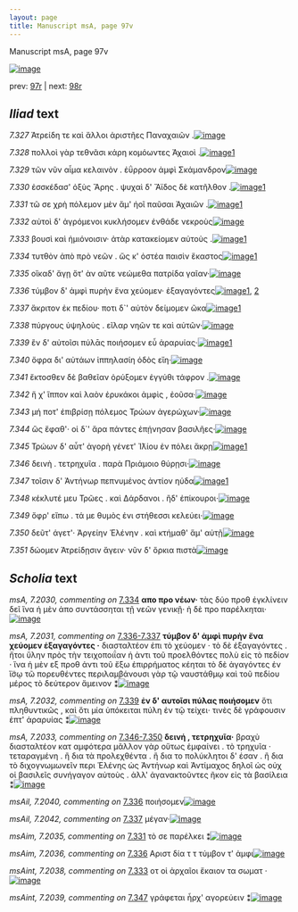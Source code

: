 ```yaml
---
layout: page
title: Manuscript msA, page 97v
---
```


Manuscript msA, page 97v

[![image](http://www.homermultitext.org/iipsrv?OBJ=IIP,1.0&FIF=/project/homer/pyramidal/deepzoom/hmt/vaimg/2017a/VA097VN_0600.tif&WID=100&CVT=JPEG)](http://www.homermultitext.org/ict2/?urn=urn:cite2:hmt:vaimg.2017a:VA097VN_0600)

prev:  [97r](../97r/) | next:  [98r](../98r/)

## *Iliad* text

*7.327* <a id="7.327"/> Ἀτρείδη τε καὶ ἄλλοι ἀριστῆες Παναχαιῶν .[![image](http://www.homermultitext.org/iipsrv?OBJ=IIP,1.0&FIF=/project/homer/pyramidal/deepzoom/hmt/vaimg/2017a/VA097VN_0600.tif&RGN=0.4595,0.2216,0.3784,0.0346&WID=1000&CVT=JPEG)](http://www.homermultitext.org/ict2/?urn=urn:cite2:hmt:vaimg.2017a:VA097VN_0600@0.4595,0.2216,0.3784,0.0346)

*7.328* <a id="7.328"/> πολλοὶ γὰρ τεθνᾶσι κάρη κομόωντες Ἀχαιοὶ .[![image](http://www.homermultitext.org/iipsrv?OBJ=IIP,1.0&FIF=/project/homer/pyramidal/deepzoom/hmt/vaimg/2017a/VA097VN_0600.tif&RGN=0.4474,0.2479,0.3924,0.0323&WID=1000&CVT=JPEG)](http://www.homermultitext.org/ict2/?urn=urn:cite2:hmt:vaimg.2017a:VA097VN_0600@0.4474,0.2479,0.3924,0.0323)[1](#msAim_7.2034)

*7.329* <a id="7.329"/> τῶν νῦν αἷμα κελαινὸν . ἐΰρροον ἀμφὶ Σκάμανδρον[![image](http://www.homermultitext.org/iipsrv?OBJ=IIP,1.0&FIF=/project/homer/pyramidal/deepzoom/hmt/vaimg/2017a/VA097VN_0600.tif&RGN=0.4595,0.2682,0.4244,0.0323&WID=1000&CVT=JPEG)](http://www.homermultitext.org/ict2/?urn=urn:cite2:hmt:vaimg.2017a:VA097VN_0600@0.4595,0.2682,0.4244,0.0323)

*7.330* <a id="7.330"/> ἐσσκέδασ' ὀξὺς Ἄρης . ψυχαὶ δ' Ἄϊδος δὲ κατῆλθον .[![image](http://www.homermultitext.org/iipsrv?OBJ=IIP,1.0&FIF=/project/homer/pyramidal/deepzoom/hmt/vaimg/2017a/VA097VN_0600.tif&RGN=0.4454,0.287,0.4284,0.0293&WID=1000&CVT=JPEG)](http://www.homermultitext.org/ict2/?urn=urn:cite2:hmt:vaimg.2017a:VA097VN_0600@0.4454,0.287,0.4284,0.0293)[1](#msA_7.2028)

*7.331* <a id="7.331"/> τῶ σε χρὴ πόλεμον μὲν ἅμ' ἠοῖ παῦσαι Ἀχαιῶν .[![image](http://www.homermultitext.org/iipsrv?OBJ=IIP,1.0&FIF=/project/homer/pyramidal/deepzoom/hmt/vaimg/2017a/VA097VN_0600.tif&RGN=0.4575,0.3043,0.4144,0.0323&WID=1000&CVT=JPEG)](http://www.homermultitext.org/ict2/?urn=urn:cite2:hmt:vaimg.2017a:VA097VN_0600@0.4575,0.3043,0.4144,0.0323)[1](#msAim_7.2035)

*7.332* <a id="7.332"/> αὐτοὶ δ' ἀγρόμενοι κυκλήσομεν ἐνθάδε νεκροὺς[![image](http://www.homermultitext.org/iipsrv?OBJ=IIP,1.0&FIF=/project/homer/pyramidal/deepzoom/hmt/vaimg/2017a/VA097VN_0600.tif&RGN=0.4635,0.3223,0.4144,0.0323&WID=1000&CVT=JPEG)](http://www.homermultitext.org/ict2/?urn=urn:cite2:hmt:vaimg.2017a:VA097VN_0600@0.4635,0.3223,0.4144,0.0323)

*7.333* <a id="7.333"/> βουσὶ καὶ ἡμιόνοισιν· ἀτὰρ κατακείομεν αὐτοὺς .[![image](http://www.homermultitext.org/iipsrv?OBJ=IIP,1.0&FIF=/project/homer/pyramidal/deepzoom/hmt/vaimg/2017a/VA097VN_0600.tif&RGN=0.4515,0.3426,0.4304,0.0316&WID=1000&CVT=JPEG)](http://www.homermultitext.org/ict2/?urn=urn:cite2:hmt:vaimg.2017a:VA097VN_0600@0.4515,0.3426,0.4304,0.0316)[1](#msAint_7.2038)

*7.334* <a id="7.334"/> τυτθὸν ἀπὸ πρὸ νεῶν . ὥς κ' ὀστέα παισὶν ἕκαστος[![image](http://www.homermultitext.org/iipsrv?OBJ=IIP,1.0&FIF=/project/homer/pyramidal/deepzoom/hmt/vaimg/2017a/VA097VN_0600.tif&RGN=0.4354,0.3629,0.4494,0.0338&WID=1000&CVT=JPEG)](http://www.homermultitext.org/ict2/?urn=urn:cite2:hmt:vaimg.2017a:VA097VN_0600@0.4354,0.3629,0.4494,0.0338)[1](#msA_7.2030)

*7.335* <a id="7.335"/> οἴκαδ' ἄγῃ ὅτ' ὰν αῦτε νεώμεθα πατρίδα γαῖαν·[![image](http://www.homermultitext.org/iipsrv?OBJ=IIP,1.0&FIF=/project/homer/pyramidal/deepzoom/hmt/vaimg/2017a/VA097VN_0600.tif&RGN=0.4334,0.3817,0.4565,0.0323&WID=1000&CVT=JPEG)](http://www.homermultitext.org/ict2/?urn=urn:cite2:hmt:vaimg.2017a:VA097VN_0600@0.4334,0.3817,0.4565,0.0323)

*7.336* <a id="7.336"/> τύμβον δ' ἀμφὶ πυρὴν ἕνα χεύομεν· ἐξαγαγόντες[![image](http://www.homermultitext.org/iipsrv?OBJ=IIP,1.0&FIF=/project/homer/pyramidal/deepzoom/hmt/vaimg/2017a/VA097VN_0600.tif&RGN=0.4635,0.4057,0.4104,0.0316&WID=1000&CVT=JPEG)](http://www.homermultitext.org/ict2/?urn=urn:cite2:hmt:vaimg.2017a:VA097VN_0600@0.4635,0.4057,0.4104,0.0316)[1](#msAil_7.2040), [2](#msAim_7.2036)

*7.337* <a id="7.337"/> ἄκριτον ἐκ πεδίου· ποτι δ`' αὐτὸν δείμομεν ῶκα[![image](http://www.homermultitext.org/iipsrv?OBJ=IIP,1.0&FIF=/project/homer/pyramidal/deepzoom/hmt/vaimg/2017a/VA097VN_0600.tif&RGN=0.4655,0.4237,0.4214,0.0308&WID=1000&CVT=JPEG)](http://www.homermultitext.org/ict2/?urn=urn:cite2:hmt:vaimg.2017a:VA097VN_0600@0.4655,0.4237,0.4214,0.0308)[1](#msAil_7.2042)

*7.338* <a id="7.338"/> πύργους ὑψηλοὺς . εῖλαρ νηῶν τε καὶ αὐτῶν·[![image](http://www.homermultitext.org/iipsrv?OBJ=IIP,1.0&FIF=/project/homer/pyramidal/deepzoom/hmt/vaimg/2017a/VA097VN_0600.tif&RGN=0.4635,0.4395,0.3834,0.0346&WID=1000&CVT=JPEG)](http://www.homermultitext.org/ict2/?urn=urn:cite2:hmt:vaimg.2017a:VA097VN_0600@0.4635,0.4395,0.3834,0.0346)

*7.339* <a id="7.339"/> ἒν δ' αὐτοῖσι πύλᾱς ποιήσομεν εὖ ἀραρυίας·[![image](http://www.homermultitext.org/iipsrv?OBJ=IIP,1.0&FIF=/project/homer/pyramidal/deepzoom/hmt/vaimg/2017a/VA097VN_0600.tif&RGN=0.4545,0.4591,0.4224,0.0316&WID=1000&CVT=JPEG)](http://www.homermultitext.org/ict2/?urn=urn:cite2:hmt:vaimg.2017a:VA097VN_0600@0.4545,0.4591,0.4224,0.0316)[1](#msA_7.2032)

*7.340* <a id="7.340"/> ὄφρα δι' αὐτάων ἱππηλασίη ὁδὸς εἴη·[![image](http://www.homermultitext.org/iipsrv?OBJ=IIP,1.0&FIF=/project/homer/pyramidal/deepzoom/hmt/vaimg/2017a/VA097VN_0600.tif&RGN=0.4625,0.4778,0.3524,0.0316&WID=1000&CVT=JPEG)](http://www.homermultitext.org/ict2/?urn=urn:cite2:hmt:vaimg.2017a:VA097VN_0600@0.4625,0.4778,0.3524,0.0316)

*7.341* <a id="7.341"/> ἔκτοσθεν δὲ βαθεῖαν ὀρύξομεν ἐγγύθι τάφρον .[![image](http://www.homermultitext.org/iipsrv?OBJ=IIP,1.0&FIF=/project/homer/pyramidal/deepzoom/hmt/vaimg/2017a/VA097VN_0600.tif&RGN=0.4635,0.4959,0.4144,0.0338&WID=1000&CVT=JPEG)](http://www.homermultitext.org/ict2/?urn=urn:cite2:hmt:vaimg.2017a:VA097VN_0600@0.4635,0.4959,0.4144,0.0338)

*7.342* <a id="7.342"/> ἥ χ' ἵππον καὶ λαὸν ἐρυκάκοι ἀμφὶς , ἐοῦσα·[![image](http://www.homermultitext.org/iipsrv?OBJ=IIP,1.0&FIF=/project/homer/pyramidal/deepzoom/hmt/vaimg/2017a/VA097VN_0600.tif&RGN=0.4685,0.5147,0.4074,0.0353&WID=1000&CVT=JPEG)](http://www.homermultitext.org/ict2/?urn=urn:cite2:hmt:vaimg.2017a:VA097VN_0600@0.4685,0.5147,0.4074,0.0353)

*7.343* <a id="7.343"/> μή ποτ' ἐπιβρίσῃ πόλεμος Τρώων ἀγερώχων·[![image](http://www.homermultitext.org/iipsrv?OBJ=IIP,1.0&FIF=/project/homer/pyramidal/deepzoom/hmt/vaimg/2017a/VA097VN_0600.tif&RGN=0.4705,0.5334,0.4104,0.0353&WID=1000&CVT=JPEG)](http://www.homermultitext.org/ict2/?urn=urn:cite2:hmt:vaimg.2017a:VA097VN_0600@0.4705,0.5334,0.4104,0.0353)

*7.344* <a id="7.344"/> ὣς ἔφαθ'· οἱ δ`' ἄρα πάντες ἐπῄνησαν βασιλῆες·[![image](http://www.homermultitext.org/iipsrv?OBJ=IIP,1.0&FIF=/project/homer/pyramidal/deepzoom/hmt/vaimg/2017a/VA097VN_0600.tif&RGN=0.4655,0.5515,0.4344,0.0346&WID=1000&CVT=JPEG)](http://www.homermultitext.org/ict2/?urn=urn:cite2:hmt:vaimg.2017a:VA097VN_0600@0.4655,0.5515,0.4344,0.0346)

*7.345* <a id="7.345"/> Τρώων δ' αὖτ' ἀγορὴ γένετ' Ἰ̈λίου ἐν πόλει ἄκρῃ[![image](http://www.homermultitext.org/iipsrv?OBJ=IIP,1.0&FIF=/project/homer/pyramidal/deepzoom/hmt/vaimg/2017a/VA097VN_0600.tif&RGN=0.4535,0.5687,0.4244,0.0323&WID=1000&CVT=JPEG)](http://www.homermultitext.org/ict2/?urn=urn:cite2:hmt:vaimg.2017a:VA097VN_0600@0.4535,0.5687,0.4244,0.0323)[1](#msAim_7.2037)

*7.346* <a id="7.346"/> δεινὴ . τετρηχυῖα . παρὰ Πριάμοιο θύρῃσι·[![image](http://www.homermultitext.org/iipsrv?OBJ=IIP,1.0&FIF=/project/homer/pyramidal/deepzoom/hmt/vaimg/2017a/VA097VN_0600.tif&RGN=0.4665,0.5898,0.3944,0.0323&WID=1000&CVT=JPEG)](http://www.homermultitext.org/ict2/?urn=urn:cite2:hmt:vaimg.2017a:VA097VN_0600@0.4665,0.5898,0.3944,0.0323)

*7.347* <a id="7.347"/> τοῖσιν δ' Ἀντήνωρ πεπνυμένος ἀντίον ηύδα[![image](http://www.homermultitext.org/iipsrv?OBJ=IIP,1.0&FIF=/project/homer/pyramidal/deepzoom/hmt/vaimg/2017a/VA097VN_0600.tif&RGN=0.4665,0.6108,0.3904,0.0323&WID=1000&CVT=JPEG)](http://www.homermultitext.org/ict2/?urn=urn:cite2:hmt:vaimg.2017a:VA097VN_0600@0.4665,0.6108,0.3904,0.0323)[1](#msAint_7.2039)

*7.348* <a id="7.348"/> κέκλυτέ μευ Τρῶες . καὶ Δάρδανοι . ἢδ' ἐπίκουροι·[![image](http://www.homermultitext.org/iipsrv?OBJ=IIP,1.0&FIF=/project/homer/pyramidal/deepzoom/hmt/vaimg/2017a/VA097VN_0600.tif&RGN=0.4695,0.6258,0.4264,0.0353&WID=1000&CVT=JPEG)](http://www.homermultitext.org/ict2/?urn=urn:cite2:hmt:vaimg.2017a:VA097VN_0600@0.4695,0.6258,0.4264,0.0353)

*7.349* <a id="7.349"/> ὄφρ' εἴπω . τά με θυμὸς ἐνι στήθεσσι κελεύει·[![image](http://www.homermultitext.org/iipsrv?OBJ=IIP,1.0&FIF=/project/homer/pyramidal/deepzoom/hmt/vaimg/2017a/VA097VN_0600.tif&RGN=0.4755,0.6461,0.3864,0.0368&WID=1000&CVT=JPEG)](http://www.homermultitext.org/ict2/?urn=urn:cite2:hmt:vaimg.2017a:VA097VN_0600@0.4755,0.6461,0.3864,0.0368)

*7.350* <a id="7.350"/> δεῦτ' άγετ'· Ἀργείην Ἑλένην . καὶ κτήμαθ' ἅμ' αὐτῇ[![image](http://www.homermultitext.org/iipsrv?OBJ=IIP,1.0&FIF=/project/homer/pyramidal/deepzoom/hmt/vaimg/2017a/VA097VN_0600.tif&RGN=0.4745,0.6642,0.4244,0.0376&WID=1000&CVT=JPEG)](http://www.homermultitext.org/ict2/?urn=urn:cite2:hmt:vaimg.2017a:VA097VN_0600@0.4745,0.6642,0.4244,0.0376)

*7.351* <a id="7.351"/> δώομεν Ἀτρείδῃσιν ἄγειν· νῦν δ' ὅρκια πιστὰ[![image](http://www.homermultitext.org/iipsrv?OBJ=IIP,1.0&FIF=/project/homer/pyramidal/deepzoom/hmt/vaimg/2017a/VA097VN_0600.tif&RGN=0.4735,0.6844,0.4104,0.0383&WID=1000&CVT=JPEG)](http://www.homermultitext.org/ict2/?urn=urn:cite2:hmt:vaimg.2017a:VA097VN_0600@0.4735,0.6844,0.4104,0.0383)

## *Scholia* text

*msA, 7.2030, commenting on* [7.334](#7.334)  <a id="msA_7.2030"/> **απο προ νέων·** τὰς δύο προθ ἐγκλίνειν δεῖ ἵνα ἡ μὲν ἀπο συντάσσηται τῇ νεῶν γενικῇ· ἡ δὲ πρo παρέλκηται·[![image](http://www.homermultitext.org/iipsrv?OBJ=IIP,1.0&FIF=/project/homer/pyramidal/deepzoom/hmt/vaimg/2017a/VA097VN_0600.tif&RGN=0.1925,0.5241,0.2175,0.042&WID=1000&CVT=JPEG)](http://www.homermultitext.org/ict2/?urn=urn:cite2:hmt:vaimg.2017a:VA097VN_0600@0.1925,0.5241,0.2175,0.042)

*msA, 7.2031, commenting on* [7.336-7.337](#7.336-7.337)  <a id="msA_7.2031"/> **τύμβον δ' ἀμφὶ πυρὴν ἔνα χεύομεν ἑξαγαγόντες ·** διασταλτέον ἐπι τὸ χεύομεν · τὸ δὲ ἐξαγαγόντες . ἤτοι ὕλην πρὸς τὴν τειχοποιΐαν ἡ ἀντι τοῦ προελθόντες πολὺ εἰς τὸ πεδίον · ἵνα ἡ μὲν εξ προθ ἀντι τοῦ ἔξω ἐπιρρήματος κέηται τὸ δὲ ἀγαγόντες ἐν ἴ̈σῳ τῶ πορευθέντες περιλαμβάνουσι γὰρ τῷ ναυστάθμῳ καὶ τοῦ πεδίου μέρος τὸ δεύτερον ἄμεινον ⁑[![image](http://www.homermultitext.org/iipsrv?OBJ=IIP,1.0&FIF=/project/homer/pyramidal/deepzoom/hmt/vaimg/2017a/VA097VN_0600.tif&RGN=0.1942,0.5673,0.2392,0.134&WID=1000&CVT=JPEG)](http://www.homermultitext.org/ict2/?urn=urn:cite2:hmt:vaimg.2017a:VA097VN_0600@0.1942,0.5673,0.2392,0.134)

*msA, 7.2032, commenting on* [7.339](#7.339)  <a id="msA_7.2032"/> **ἐν δ' αυτοῖσι πύλας ποιήσομεν** ὅτι πληθυντικῶς , καὶ ὅτι μία ὑπόκειται πύλη ἐν τῷ τείχει· τινὲς δὲ γράφουσιν ἑπτ' ἀραρυίας ⁑[![image](http://www.homermultitext.org/iipsrv?OBJ=IIP,1.0&FIF=/project/homer/pyramidal/deepzoom/hmt/vaimg/2017a/VA097VN_0600.tif&RGN=0.1958,0.7032,0.25,0.0357&WID=1000&CVT=JPEG)](http://www.homermultitext.org/ict2/?urn=urn:cite2:hmt:vaimg.2017a:VA097VN_0600@0.1958,0.7032,0.25,0.0357)

*msA, 7.2033, commenting on* [7.346-7.350](#7.346-7.350)  <a id="msA_7.2033"/> **δεινή , τετρηχυῖα·** βραχὺ διασταλτέον κατ αμφότερα μᾶλλον γὰρ οὕτως ἐμφαίνει . τὸ τρηχυῖα · τεταραγμένη . ἢ δια τὰ προλεχθέντα . ἢ δια το πολύκλητοι δ' έσαν . ἢ δια τὸ διχογνωμωνεῖν περι Ἑλένης ὡς Ἀντήνωρ καὶ Ἀντίμαχος δηλοῖ ὡς οὐχ οἱ βασιλεῖς συνήγαγον αὐτοὺς . ἀλλ' ἀγανακτοῦντες ῆκον εἰς τὰ βασίλεια ⁑[![image](http://www.homermultitext.org/iipsrv?OBJ=IIP,1.0&FIF=/project/homer/pyramidal/deepzoom/hmt/vaimg/2017a/VA097VN_0600.tif&RGN=0.2025,0.7176,0.6817,0.0495&WID=1000&CVT=JPEG)](http://www.homermultitext.org/ict2/?urn=urn:cite2:hmt:vaimg.2017a:VA097VN_0600@0.2025,0.7176,0.6817,0.0495)

*msAil, 7.2040, commenting on* [7.336](#7.336)  <a id="msAil_7.2040"/> ποιήσομεν[![image](http://www.homermultitext.org/iipsrv?OBJ=IIP,1.0&FIF=/project/homer/pyramidal/deepzoom/hmt/vaimg/2017a/VA097VN_0600.tif&RGN=0.7175,0.4045,0.0492,0.0081&WID=1000&CVT=JPEG)](http://www.homermultitext.org/ict2/?urn=urn:cite2:hmt:vaimg.2017a:VA097VN_0600@0.7175,0.4045,0.0492,0.0081)

*msAil, 7.2042, commenting on* [7.337](#7.337)  <a id="msAil_7.2042"/> μέγαν·[![image](http://www.homermultitext.org/iipsrv?OBJ=IIP,1.0&FIF=/project/homer/pyramidal/deepzoom/hmt/vaimg/2017a/VA097VN_0600.tif&RGN=0.5242,0.4277,0.0308,0.0094&WID=1000&CVT=JPEG)](http://www.homermultitext.org/ict2/?urn=urn:cite2:hmt:vaimg.2017a:VA097VN_0600@0.5242,0.4277,0.0308,0.0094)

*msAim, 7.2035, commenting on* [7.331](#7.331)  <a id="msAim_7.2035"/> τὸ σε παρέλκει ⁑[![image](http://www.homermultitext.org/iipsrv?OBJ=IIP,1.0&FIF=/project/homer/pyramidal/deepzoom/hmt/vaimg/2017a/VA097VN_0600.tif&RGN=0.4033,0.3181,0.0558,0.0238&WID=1000&CVT=JPEG)](http://www.homermultitext.org/ict2/?urn=urn:cite2:hmt:vaimg.2017a:VA097VN_0600@0.4033,0.3181,0.0558,0.0238)

*msAim, 7.2036, commenting on* [7.336](#7.336)  <a id="msAim_7.2036"/> Αριστ δία τ τ τύμβον τ' ἀμφι[![image](http://www.homermultitext.org/iipsrv?OBJ=IIP,1.0&FIF=/project/homer/pyramidal/deepzoom/hmt/vaimg/2017a/VA097VN_0600.tif&RGN=0.4167,0.4126,0.0442,0.0363&WID=1000&CVT=JPEG)](http://www.homermultitext.org/ict2/?urn=urn:cite2:hmt:vaimg.2017a:VA097VN_0600@0.4167,0.4126,0.0442,0.0363)

*msAint, 7.2038, commenting on* [7.333](#7.333)  <a id="msAint_7.2038"/> οτ οἱ ἀρχαῖοι ἔκαιον τα σωματ ·[![image](http://www.homermultitext.org/iipsrv?OBJ=IIP,1.0&FIF=/project/homer/pyramidal/deepzoom/hmt/vaimg/2017a/VA097VN_0600.tif&RGN=0.8742,0.345,0.0342,0.0332&WID=1000&CVT=JPEG)](http://www.homermultitext.org/ict2/?urn=urn:cite2:hmt:vaimg.2017a:VA097VN_0600@0.8742,0.345,0.0342,0.0332)

*msAint, 7.2039, commenting on* [7.347](#7.347)  <a id="msAint_7.2039"/> γράφεται ἦρχ' αγορεύειν ⁑[![image](http://www.homermultitext.org/iipsrv?OBJ=IIP,1.0&FIF=/project/homer/pyramidal/deepzoom/hmt/vaimg/2017a/VA097VN_0600.tif&RGN=0.835,0.6111,0.0583,0.02&WID=1000&CVT=JPEG)](http://www.homermultitext.org/ict2/?urn=urn:cite2:hmt:vaimg.2017a:VA097VN_0600@0.835,0.6111,0.0583,0.02)